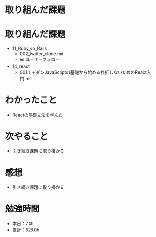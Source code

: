 # 取り組んだ課題
# 取り組んだ課題
* 11_Ruby_on_Rails
  * 002_twitter_clone.md
  * 💻 ユーザーフォロー
* 14_react
  * 001.1_モダンJavaScriptの基礎から始める挫折しないためのReact入門.md

# わかったこと
* Reactの基礎文法を学んだ

# 次やること
* 引き続き課題に取り掛かる

# 感想
* 引き続き課題に取り掛かる

# 勉強時間
* 本日：7.0h
* 累計：526.0h